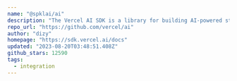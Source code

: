 ```yaml
---
name: "@spklai/ai"
description: "The Vercel AI SDK is a library for building AI-powered streaming text and chat UIs."
repo_url: "https://github.com/vercel/ai"
author: "dizy"
homepage: "https://sdk.vercel.ai/docs"
updated: "2023-08-20T03:48:51.408Z"
github_stars: 12590
tags: 
  - integration
---
```

